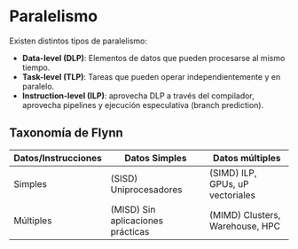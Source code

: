 # Paralelismo
Existen distintos tipos de paralelismo:
* **Data-level (DLP)**: Elementos de datos que pueden procesarse al mismo tiempo.
* **Task-level (TLP)**: Tareas que pueden operar independientemente y en paralelo.
* **Instruction-level (ILP)**: aprovecha DLP a través del compilador, aprovecha pipelines y ejecución especulativa (branch prediction).

## Taxonomía de Flynn
|Datos/Instrucciones|Datos Simples| Datos múltiples|
|---|---|---|
|Simples | (SISD) Uniprocesadores| (SIMD) ILP, GPUs, uP vectoriales|
|Múltiples | (MISD) Sin aplicaciones prácticas| (MIMD) Clusters, Warehouse, HPC|
